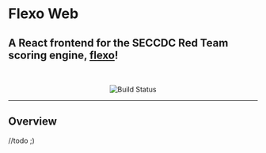 <div align="center>

<img src="https://images-wixmp-ed30a86b8c4ca887773594c2.wixmp.com/f/01508857-c6c8-44ef-92c5-41f3288c12f0/d58lbbs-75b497be-1c3d-454e-ac64-9f084f89d27f.png?token=eyJ0eXAiOiJKV1QiLCJhbGciOiJIUzI1NiJ9.eyJpc3MiOiJ1cm46YXBwOjdlMGQxODg5ODIyNjQzNzNhNWYwZDQxNWVhMGQyNmUwIiwic3ViIjoidXJuOmFwcDo3ZTBkMTg4OTgyMjY0MzczYTVmMGQ0MTVlYTBkMjZlMCIsImF1ZCI6WyJ1cm46c2VydmljZTpmaWxlLmRvd25sb2FkIl0sIm9iaiI6W1t7InBhdGgiOiIvZi8wMTUwODg1Ny1jNmM4LTQ0ZWYtOTJjNS00MWYzMjg4YzEyZjAvZDU4bGJicy03NWI0OTdiZS0xYzNkLTQ1NGUtYWM2NC05ZjA4NGY4OWQyN2YucG5nIn1dXX0.ial5g8AJmbJnwFF4ZiDs88ihmqe2yTIIwJ5I9k2qvTI" align="center" width="144px" heigh="222px" />

# Flexo Web

## A React frontend for the SECCDC Red Team scoring engine, [flexo](https;//github.com/seccdc/flexo)!

</div>

<br/>

<div align="center">

![Build Status](https://github.com/parsec/flexo-web/actions/workflows/build_react.yml/badge.svg)

</div>

---

## Overview

//todo ;)
